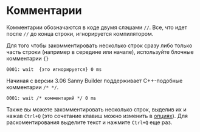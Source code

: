 # Комментарии

Комментарии обозначаются в коде двумя слэшами `//`. Все, что идет после `//` до конца строки, игнорируется компилятором.

Для того чтобы закомментировать несколько строк сразу либо только часть строки \(например в середине или начале\), используйте блочные комментарии `{}` 

```text
0001: wait  {это игнорируется} 0 ms
```

Начиная с версии 3.06 Sanny Builder поддерживает C++-подобные комментарии `/* */`. 

```text
0001: wait /* комментарий */ 0 ms
```

Также вы можете закомментировать несколько строк, выделив их и нажав `Ctrl+Q` \(это сочетание клавиш можно изменить в [опциях](../editor/options/hotkeys.md)\). Для раскоментирования выделите текст и нажмите `Ctrl+Q` еще раз.

